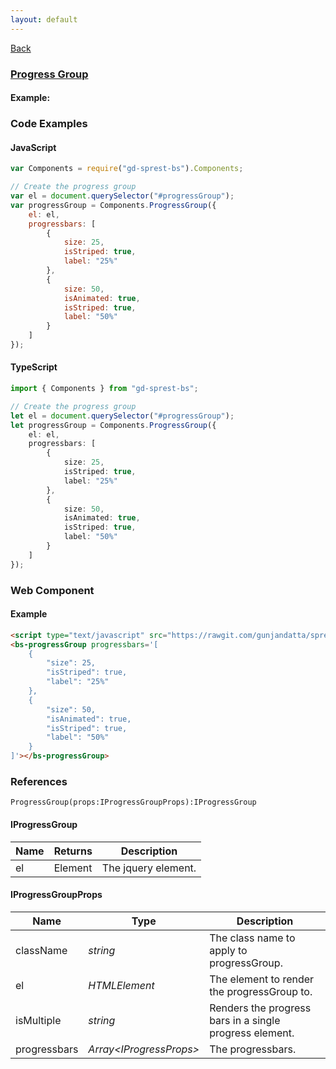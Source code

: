 ```yaml
---
layout: default
---
```

<div class="page-info" markdown="1">

[Back](/bs)

</div>

### [Progress Group](http://getbootstrap.com/docs/4.1/components/progress/#multiple-bars)

#### Example:

<div id="progressGroupDemo"></div>

### Code Examples

#### JavaScript
```js
var Components = require("gd-sprest-bs").Components;

// Create the progress group
var el = document.querySelector("#progressGroup");
var progressGroup = Components.ProgressGroup({
    el: el,
    progressbars: [
        {
            size: 25,
            isStriped: true,
            label: "25%"
        },
        {
            size: 50,
            isAnimated: true,
            isStriped: true,
            label: "50%"
        }
    ]
});
```
#### TypeScript
```ts
import { Components } from "gd-sprest-bs";

// Create the progress group
let el = document.querySelector("#progressGroup");
let progressGroup = Components.ProgressGroup({
    el: el,
    progressbars: [
        {
            size: 25,
            isStriped: true,
            label: "25%"
        },
        {
            size: 50,
            isAnimated: true,
            isStriped: true,
            label: "50%"
        }
    ]
});
```

### Web Component

#### Example

```html
<script type="text/javascript" src="https://rawgit.com/gunjandatta/sprest-bs/master/wc/dist/gd-sprest-bs.js"></script>
<bs-progressGroup progressbars='[
    {
        "size": 25,
        "isStriped": true,
        "label": "25%"
    },
    {
        "size": 50,
        "isAnimated": true,
        "isStriped": true,
        "label": "50%"
    }
]'></bs-progressGroup>
```

<bs-progressGroup progressbars='[
    {
        "size": 25,
        "isStriped": true,
        "label": "25%"
    },
    {
        "size": 50,
        "isAnimated": true,
        "isStriped": true,
        "label": "50%"
    }
]'></bs-progressGroup>

### References

```
ProgressGroup(props:IProgressGroupProps):IProgressGroup
```

#### IProgressGroup

| Name | Returns | Description |
| --- | --- | --- |
| el | Element | The jquery element. |

#### IProgressGroupProps

| Name | Type | Description |
| --- | --- | --- |
| className | _string_ | The class name to apply to progressGroup. |
| el | _HTMLElement_ | The element to render the progressGroup to. |
| isMultiple | _string_ | Renders the progress bars in a single progress element. |
| progressbars | _Array&lt;IProgressProps&gt;_ | The progressbars. |

<script src="https://rawgit.com/gunjandatta/sprest-bs/master/wc/dist/gd-sprest-bs.js"></script>
<script type="text/javascript">
    // Wait for the window to be loaded
    window.addEventListener("load", function() {
        // See if a progressGroup exists
        var progressGroup = document.querySelector("#progressGroupDemo");
        if(progressGroup) {
            // Render the progressGroup
            $REST.Components.ProgressGroup({
                el: progressGroup,
                progressbars: [
                    {
                        size: 25,
                        isStriped: true,
                        label: "25%"
                    },
                    {
                        size: 50,
                        isAnimated: true,
                        isStriped: true,
                        label: "50%"
                    }
                ]
            });
        }
    });
</script>